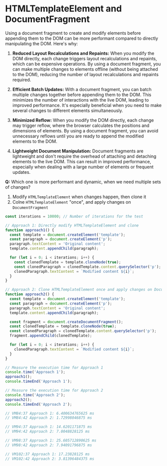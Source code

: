 # HTMLTemplateElement and DocumentFragment

Using a document fragment to create and modify elements before appending them to the DOM can be more performant compared to directly manipulating the DOM. Here's why:

1. **Reduced Layout Recalculations and Repaints:** When you modify the DOM directly, each change triggers layout recalculations and repaints, which can be expensive operations. By using a document fragment, you can make multiple changes to elements offline (without being attached to the DOM), reducing the number of layout recalculations and repaints required.

2. **Efficient Batch Updates:** With a document fragment, you can batch multiple changes together before appending them to the DOM. This minimizes the number of interactions with the live DOM, leading to improved performance. It's especially beneficial when you need to make several changes to different elements simultaneously.

3. **Minimized Reflow:** When you modify the DOM directly, each change may trigger reflow, where the browser calculates the positions and dimensions of elements. By using a document fragment, you can avoid unnecessary reflows until you are ready to append the modified elements to the DOM.

4. **Lightweight Document Manipulation:** Document fragments are lightweight and don't require the overhead of attaching and detaching elements to the live DOM. This can result in improved performance, especially when dealing with a large number of elements or frequent updates.

**Q:** Which one is more performant and dynamic, when we need multiple sets of changes?

1. Modify `HTMLTemplateElement` when changes happen, then clone it
2. Colne `HTMLTemplateElement` "once", and apply changes on `DocumentFragment`

```js
const iterations = 10000; // Number of iterations for the test

// Approach 1: Directly modify HTMLTemplateElement and clone
function approach1() {
  const template = document.createElement('template');
  const paragraph = document.createElement('p');
  paragraph.textContent = 'Original content';
  template.content.appendChild(paragraph);

  for (let i = 0; i < iterations; i++) {
    const clonedTemplate = template.cloneNode(true);
    const clonedParagraph = clonedTemplate.content.querySelector('p');
    clonedParagraph.textContent = `Modified content ${i}`;
  }
}

// Approach 2: Clone HTMLTemplateElement once and apply changes on DocumentFragment
function approach2() {
  const template = document.createElement('template');
  const paragraph = document.createElement('p');
  paragraph.textContent = 'Original content';
  template.content.appendChild(paragraph);

  const fragment = document.createDocumentFragment();
  const clonedTemplate = template.cloneNode(true);
  const clonedParagraph = clonedTemplate.content.querySelector('p');
  fragment.appendChild(clonedTemplate);

  for (let i = 0; i < iterations; i++) {
    clonedParagraph.textContent = `Modified content ${i}`;
  }
}

// Measure the execution time for Approach 1
console.time('Approach 1');
approach1();
console.timeEnd('Approach 1');

// Measure the execution time for Approach 2
console.time('Approach 2');
approach2();
console.timeEnd('Approach 2');

// VM84:37 Approach 1: 6.400634765625 ms
// VM84:42 Approach 2: 1.72998046875 ms

// VM94:37 Approach 1: 14.6201171875 ms
// VM94:42 Approach 2: 7.0048828125 ms

// VM98:37 Approach 1: 25.605712890625 ms
// VM98:42 Approach 2: 7.94091796875 ms

// VM102:37 Approach 1: 17.23828125 ms
// VM102:42 Approach 2: 3.81396484375 ms
```
